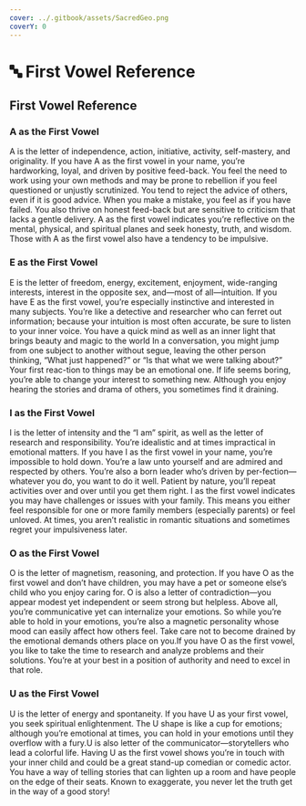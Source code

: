 ```yaml
---
cover: ../.gitbook/assets/SacredGeo.png
coverY: 0
---
```


# 🔤 First Vowel Reference

## First Vowel Reference

### A as the First Vowel

A is the letter of independence, action, initiative, activity, self-mastery, and originality. If you have A as the first vowel in your name, you’re hardworking, loyal, and driven by positive feed-back. You feel the need to work using your own methods and may be prone to rebellion if you feel questioned or unjustly scrutinized. You tend to reject the advice of others, even if it is good advice. When you make a mistake, you feel as if you have failed. You also thrive on honest feed-back but are sensitive to criticism that lacks a gentle delivery. A as the first vowel indicates you’re reflective on the mental, physical, and spiritual planes and seek honesty, truth, and wisdom. Those with A as the first vowel also have a tendency to be impulsive.

### E as the First Vowel

E is the letter of freedom, energy, excitement, enjoyment, wide-ranging interests, interest in the opposite sex, and—most of all—intuition. If you have E as the first vowel, you’re especially instinctive and interested in many subjects. You’re like a detective and researcher who can ferret out information; because your intuition is most often accurate, be sure to listen to your inner voice. You have a quick mind as well as an inner light that brings beauty and magic to the world In a conversation, you might jump from one subject to another without segue, leaving the other person thinking, “What just happened?” or “Is that what we were talking about?” Your first reac-tion to things may be an emotional one. If life seems boring, you’re able to change your interest to something new. Although you enjoy hearing the stories and drama of others, you sometimes find it draining.

### I as the First Vowel

I is the letter of intensity and the “I am” spirit, as well as the letter of research and responsibility. You’re idealistic and at times impractical in emotional matters. If you have I as the first vowel in your name, you’re impossible to hold down. You’re a law unto yourself and are admired and respected by others. You’re also a born leader who’s driven by per-fection—whatever you do, you want to do it well. Patient by nature, you’ll repeat activities over and over until you get them right. I as the first vowel indicates you may have challenges or issues with your family. This means you either feel responsible for one or more family members (especially parents) or feel unloved. At times, you aren’t realistic in romantic situations and sometimes regret your impulsiveness later.

### O as the First Vowel

O is the letter of magnetism, reasoning, and protection. If you have O as the first vowel and don’t have children, you may have a pet or someone else’s child who you enjoy caring for. O is also a letter of contradiction—you appear modest yet independent or seem strong but helpless. Above all, you’re communicative yet can internalize your emotions. So while you’re able to hold in your emotions, you’re also a magnetic personality whose mood can easily affect how others feel. Take care not to become drained by the emotional demands others place on you.If you have O as the first vowel, you like to take the time to research and analyze problems and their solutions. You’re at your best in a position of authority and need to excel in that role.&#x20;

### U as the First Vowel

U is the letter of energy and spontaneity. If you have U as your first vowel, you seek spiritual enlightenment. The U shape is like a cup for emotions; although you’re emotional at times, you can hold in your emotions until they overflow with a fury.U is also letter of the communicator—storytellers who lead a colorful life. Having U as the first vowel shows you’re in touch with your inner child and could be a great stand-up comedian or comedic actor. You have a way of telling stories that can lighten up a room and have people on the edge of their seats. Known to exaggerate, you never let the truth get in the way of a good story!
